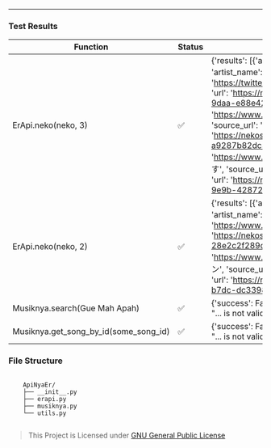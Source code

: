

---

### Test Results

| Function | Status | Result |
|---|---|---|
| ErApi.neko(neko, 3) | ✅ | {'results': [{'artist_href': 'https://twitter.com/kurorakudaaa', 'artist_name': '紙守くーらく', 'source_url': 'https://twitter.com/kurorakudaaa/status/1515268879962222597', 'url': 'https://nekos.best/api/v2/neko/f06ded23-5895-4786-9daa-e88e42477b25.png'}, {'artist_href': 'https://www.pixiv.net/en/users/43054314', 'artist_name': '鈴崎', 'source_url': 'https://www.pixiv.net/en/artworks/92510405', 'url': 'https://nekos.best/api/v2/neko/be1bef84-1789-40ec-b67d-a9287b82dc39.png'}, {'artist_href': 'https://www.pixiv.net/en/users/23677411', 'artist_name': '東雲あす', 'source_url': 'https://www.pixiv.net/en/artworks/79396842', 'url': 'https://nekos.best/api/v2/neko/13b15c2d-1e44-4968-9e9b-42872a283e0d.png'}]} |
| ErApi.neko(neko, 2) | ✅ | {'results': [{'artist_href': 'https://www.pixiv.net/en/users/221597', 'artist_name': 'はみこ', 'source_url': 'https://www.pixiv.net/en/artworks/78785775', 'url': 'https://nekos.best/api/v2/neko/1c7a632e-5d18-45cd-af54-28e2c2f289de.png'}, {'artist_href': 'https://www.pixiv.net/en/users/24563064', 'artist_name': 'カメレオン', 'source_url': 'https://www.pixiv.net/en/artworks/97964073', 'url': 'https://nekos.best/api/v2/neko/ad1ac202-987f-4892-b7dc-dc3398a080c1.png'}]} |
| Musiknya.search(Gue Mah Apah) | ✅ | {'success': False, 'message': 'Unexpected token \'<\', "<!DOCTYPE "... is not valid JSON'} |
| Musiknya.get_song_by_id(some_song_id) | ✅ | {'success': False, 'message': 'Unexpected token \'<\', "<!DOCTYPE "... is not valid JSON'} |

### File Structure

```

    ApiNyaEr/
    ├── __init__.py
    ├── erapi.py
    ├── musiknya.py
    └── utils.py
    
```


> This Project is Licensed under [GNU General Public License](https://github.com/ErRickow/ApiNyaEr/blob/Er/LICENSE)